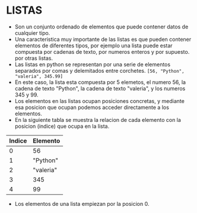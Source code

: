 # LISTAS 

* Son un conjunto ordenado de elementos que puede contener datos de cualquier tipo.
* Una caracteristica muy importante de las listas es que pueden contener elementos de diferentes tipos, por ejemplo una lista puede estar compuesta por cadenas de texto, por numeros enteros y por supuesto. por otras listas.
 * Las listas en python se representan por una serie de elementos separados por comas y delemitados entre corchetes.
 `[56, "Python", "valeria", 345.99]`
 * En este caso, la lista esta compuesta por 5 elemetos, el numero 56, la cadena de texto "Python", la cadena de texto "valeria", y los numeros 345 y 99.
 * Los elementos en las listas ocupan posiciones concretas, y mediante esa posicion que ocupan podemos acceder directamente a los elementos.
 * En la siguiente tabla se muestra la relacion de cada elemento con la posicion (indice) que ocupa en la lista.

 |Indice| Elemento|
 |------|--------|
 |0|56|
 |1|"Python"|
 |2|"valeria"|
 |3|345|
 |4|99|

 * Los elementos de una lista empiezan por la posicion 0.
 

